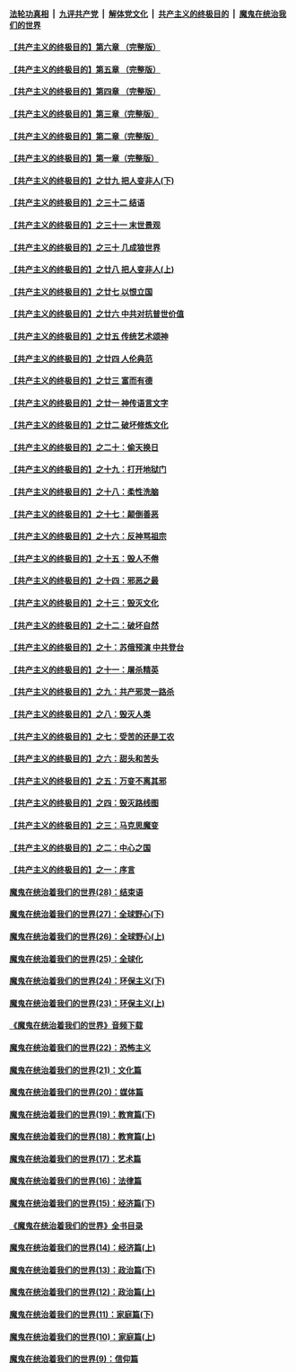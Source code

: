 

####  [法轮功真相](../../../../basic/blob/master/README.md?t=06221802) &nbsp;|&nbsp; [九评共产党](../../../../9ping.md/blob/master/README.md?t=06221802) &nbsp;|&nbsp; [解体党文化](../../../../jtdwh.md/blob/master/README.md?t=06221802)  &nbsp;|&nbsp; [共产主义的终极目的](../../../../gczydzjmd.md/blob/master/README.md?t=06221802) &nbsp;|&nbsp; [魔鬼在统治我们的世界](../../../../mgztzwmdsj.md/blob/master/README.md?t=06221802) 

#### [【共产主义的终极目的】第六章 （完整版）](../pages/nsc422/n11428913.md?t=06221802) 

#### [【共产主义的终极目的】第五章 （完整版）](../pages/nsc422/n11428912.md?t=06221802) 

#### [【共产主义的终极目的】第四章 （完整版）](../pages/nsc422/n11428907.md?t=06221802) 

#### [【共产主义的终极目的】第三章（完整版）](../pages/nsc422/n11428848.md?t=06221802) 

#### [【共产主义的终极目的】第二章（完整版）](../pages/nsc422/n11428831.md?t=06221802) 

#### [【共产主义的终极目的】第一章（完整版）](../pages/nsc422/n11417651.md?t=06221802) 

#### [【共产主义的终极目的】之廿九 把人变非人(下)](../pages/nsc422/n11344140.md?t=06221802) 

#### [【共产主义的终极目的】之三十二 结语](../pages/nsc422/n11360535.md?t=06221802) 

#### [【共产主义的终极目的】之三十一 末世景观](../pages/nsc422/n11351129.md?t=06221802) 

#### [【共产主义的终极目的】之三十 几成狼世界](../pages/nsc422/n11348280.md?t=06221802) 

#### [【共产主义的终极目的】之廿八 把人变非人(上)](../pages/nsc422/n11340492.md?t=06221802) 

#### [【共产主义的终极目的】之廿七 以恨立国](../pages/nsc422/n11336944.md?t=06221802) 

#### [【共产主义的终极目的】之廿六 中共对抗普世价值](../pages/nsc422/n11324785.md?t=06221802) 

#### [【共产主义的终极目的】之廿五 传统艺术颂神](../pages/nsc422/n11296396.md?t=06221802) 

#### [【共产主义的终极目的】之廿四 人伦典范](../pages/nsc422/n11296397.md?t=06221802) 

#### [【共产主义的终极目的】之廿三 富而有德](../pages/nsc422/n11283598.md?t=06221802) 

#### [【共产主义的终极目的】之廿一 神传语言文字](../pages/nsc422/n11263265.md?t=06221802) 

#### [【共产主义的终极目的】之廿二 破坏修炼文化](../pages/nsc422/n11245728.md?t=06221802) 

#### [【共产主义的终极目的】之二十：偷天换日](../pages/nsc422/n11238846.md?t=06221802) 

#### [【共产主义的终极目的】之十九：打开地狱门](../pages/nsc422/n11206376.md?t=06221802) 

#### [【共产主义的终极目的】之十八：柔性洗脑](../pages/nsc422/n11199994.md?t=06221802) 

#### [【共产主义的终极目的】之十七：颠倒善恶](../pages/nsc422/n11179782.md?t=06221802) 

#### [【共产主义的终极目的】之十六：反神骂祖宗](../pages/nsc422/n11166798.md?t=06221802) 

#### [【共产主义的终极目的】之十五：毁人不倦](../pages/nsc422/n11166792.md?t=06221802) 

#### [【共产主义的终极目的】之十四：邪恶之最](../pages/nsc422/n11150249.md?t=06221802) 

#### [【共产主义的终极目的】之十三：毁灭文化](../pages/nsc422/n11135227.md?t=06221802) 

#### [【共产主义的终极目的】之十二：破坏自然](../pages/nsc422/n11135214.md?t=06221802) 

#### [【共产主义的终极目的】之十：苏俄预演 中共登台](../pages/nsc422/n11118424.md?t=06221802) 

#### [【共产主义的终极目的】之十一：屠杀精英](../pages/nsc422/n11118442.md?t=06221802) 

#### [【共产主义的终极目的】之九：共产邪灵一路杀](../pages/nsc422/n11114139.md?t=06221802) 

#### [【共产主义的终极目的】之八：毁灭人类](../pages/nsc422/n11108503.md?t=06221802) 

#### [【共产主义的终极目的】之七：受苦的还是工农](../pages/nsc422/n11101809.md?t=06221802) 

#### [【共产主义的终极目的】之六：甜头和苦头](../pages/nsc422/n11096971.md?t=06221802) 

#### [【共产主义的终极目的】之五：万变不离其邪](../pages/nsc422/n11091285.md?t=06221802) 

#### [【共产主义的终极目的】之四：毁灭路线图](../pages/nsc422/n11086284.md?t=06221802) 

#### [【共产主义的终极目的】之三：马克思魔变](../pages/nsc422/n11061941.md?t=06221802) 

#### [【共产主义的终极目的】之二：中心之国](../pages/nsc422/n11047728.md?t=06221802) 

#### [【共产主义的终极目的】之一：序言](../pages/nsc422/n11086077.md?t=06221802) 

#### [魔鬼在统治着我们的世界(28)：结束语](../pages/nsc422/n10936246.md?t=06221802) 

#### [魔鬼在统治着我们的世界(27)：全球野心(下)](../pages/nsc422/n10928319.md?t=06221802) 

#### [魔鬼在统治着我们的世界(26)：全球野心(上)](../pages/nsc422/n10900318.md?t=06221802) 

#### [魔鬼在统治着我们的世界(25)：全球化](../pages/nsc422/n10788205.md?t=06221802) 

#### [魔鬼在统治着我们的世界(24)：环保主义(下)](../pages/nsc422/n10695307.md?t=06221802) 

#### [魔鬼在统治着我们的世界(23)：环保主义(上)](../pages/nsc422/n10688613.md?t=06221802) 

#### [《魔鬼在统治着我们的世界》音频下载](../pages/nsc422/n10635553.md?t=06221802) 

#### [魔鬼在统治着我们的世界(22)：恐怖主义](../pages/nsc422/n10614727.md?t=06221802) 

#### [魔鬼在统治着我们的世界(21)：文化篇](../pages/nsc422/n10597706.md?t=06221802) 

#### [魔鬼在统治着我们的世界(20)：媒体篇](../pages/nsc422/n10586579.md?t=06221802) 

#### [魔鬼在统治着我们的世界(19)：教育篇(下)](../pages/nsc422/n10564808.md?t=06221802) 

#### [魔鬼在统治着我们的世界(18)：教育篇(上)](../pages/nsc422/n10526970.md?t=06221802) 

#### [魔鬼在统治着我们的世界(17)：艺术篇](../pages/nsc422/n10499093.md?t=06221802) 

#### [魔鬼在统治着我们的世界(16)：法律篇](../pages/nsc422/n10485969.md?t=06221802) 

#### [魔鬼在统治着我们的世界(15)：经济篇(下)](../pages/nsc422/n10469975.md?t=06221802) 

#### [《魔鬼在统治着我们的世界》全书目录](../pages/nsc422/n10464261.md?t=06221802) 

#### [魔鬼在统治着我们的世界(14)：经济篇(上)](../pages/nsc422/n10457370.md?t=06221802) 

#### [魔鬼在统治着我们的世界(13)：政治篇(下)](../pages/nsc422/n10448270.md?t=06221802) 

#### [魔鬼在统治着我们的世界(12)：政治篇(上)](../pages/nsc422/n10444576.md?t=06221802) 

#### [魔鬼在统治着我们的世界(11)：家庭篇(下)](../pages/nsc422/n10440961.md?t=06221802) 

#### [魔鬼在统治着我们的世界(10)：家庭篇(上)](../pages/nsc422/n10435448.md?t=06221802) 

#### [魔鬼在统治着我们的世界(9)：信仰篇](../pages/nsc422/n10432159.md?t=06221802) 

